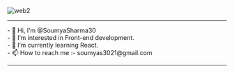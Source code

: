 ![web2](https://github.com/user-attachments/assets/6b6a6ce3-6ba8-4a1f-84e6-76b25f171140)
<hr>
- 👋 Hi, I’m @SoumyaSharma30 <br>
- 👀 I’m interested in Front-end development.<br>
- 🌱 I’m currently learning React. <br>
- 📫 How to reach me :- soumyas3021@gmail.com<br>

<hr>


